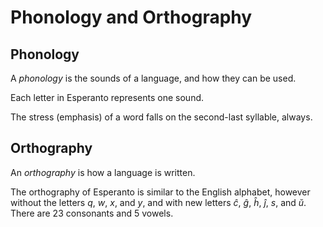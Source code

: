 # Phonology and Orthography

## Phonology

A _phonology_ is the sounds of a language, and how they can be used.

Each letter in Esperanto represents one sound.

The stress (emphasis) of a word falls on the second-last syllable, always.

## Orthography

An _orthography_ is how a language is written.

The orthography of Esperanto is similar to the English alphabet, however without the letters _q_, _w_, _x_, and _y_, and with new letters _ĉ_, _ĝ_, _ĥ_, _ĵ_, _s_, and _ŭ_.
There are 23 consonants and 5 vowels.
